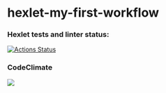 # hexlet-my-first-workflow

### Hexlet tests and linter status:
[![Actions Status](https://github.com/Brdm73/python-project-49/workflows/hexlet-check/badge.svg)](https://github.com/Brdm73/python-project-49/actions)

### CodeClimate
<a href="https://codeclimate.com/github/Brdm73/hexlet-my-first-workflow/maintainability"><img src="https://api.codeclimate.com/v1/badges/eb9eb9b853127994d518/maintainability" /></a>

